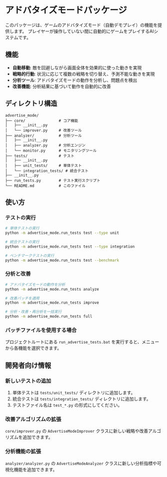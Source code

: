 # アドバタイズモードパッケージ

このパッケージは、ゲームのアドバタイズモード（自動デモプレイ）の機能を提供します。
プレイヤーが操作していない間に自動的にゲームをプレイするAIシステムです。

## 機能

- **自動移動**: 敵を回避しながら画面全体を効果的に使った動きを実現
- **戦略的行動**: 状況に応じて複数の戦略を切り替え、予測不能な動きを実現
- **分析ツール**: アドバタイズモードの動作を分析し、問題点を検出
- **改善機能**: 分析結果に基づいて動作を自動的に改善

## ディレクトリ構造

```
advertise_mode/
├── core/               # コア機能
│   ├── __init__.py
│   └── improver.py     # 改善ツール
├── analyzer/           # 分析ツール
│   ├── __init__.py
│   ├── analyzer.py     # 分析エンジン
│   └── monitor.py      # モニタリングツール
├── tests/              # テスト
│   ├── __init__.py
│   ├── unit_tests/     # 単体テスト
│   └── integration_tests/ # 統合テスト
├── __init__.py
├── run_tests.py        # テスト実行スクリプト
└── README.md           # このファイル
```

## 使い方

### テストの実行

```bash
# 単体テストの実行
python -m advertise_mode.run_tests test --type unit

# 統合テストの実行
python -m advertise_mode.run_tests test --type integration

# ベンチマークテストの実行
python -m advertise_mode.run_tests test --benchmark
```

### 分析と改善

```bash
# アドバタイズモードの動作を分析
python -m advertise_mode.run_tests analyze

# 改善パッチを適用
python -m advertise_mode.run_tests improve

# 分析・改善・再分析を一括実行
python -m advertise_mode.run_tests full
```

### バッチファイルを使用する場合

プロジェクトルートにある `run_advertise_tests.bat` を実行すると、メニューから各機能を選択できます。

## 開発者向け情報

### 新しいテストの追加

1. 単体テストは `tests/unit_tests/` ディレクトリに追加します。
2. 統合テストは `tests/integration_tests/` ディレクトリに追加します。
3. テストファイル名は `test_*.py` の形式にしてください。

### 改善アルゴリズムの拡張

`core/improver.py` の `AdvertiseModeImprover` クラスに新しい戦略や改善アルゴリズムを追加できます。

### 分析機能の拡張

`analyzer/analyzer.py` の `AdvertiseModeAnalyzer` クラスに新しい分析指標や可視化機能を追加できます。 